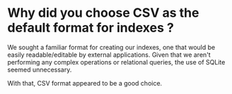 # Why did you choose CSV as the default format for indexes ?

We sought a familiar format for creating our indexes, one that would be easily readable/editable by external applications. Given that we aren't performing any complex operations or relational queries, the use of SQLite seemed unnecessary.

With that, CSV format appeared to be a good choice.
